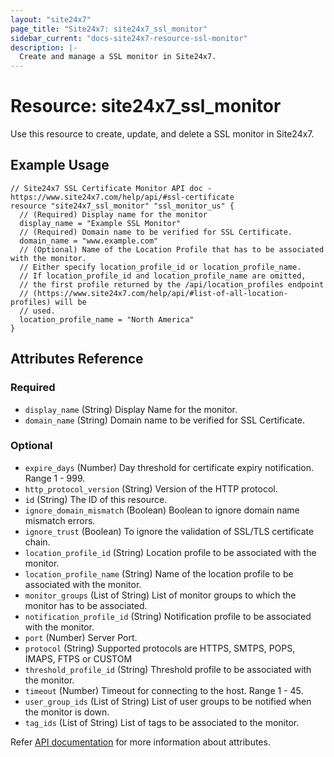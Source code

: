 ```yaml
---
layout: "site24x7"
page_title: "Site24x7: site24x7_ssl_monitor"
sidebar_current: "docs-site24x7-resource-ssl-monitor"
description: |-
  Create and manage a SSL monitor in Site24x7.
---
```


# Resource: site24x7\_ssl\_monitor

Use this resource to create, update, and delete a SSL monitor in Site24x7.

## Example Usage

```hcl
// Site24x7 SSL Certificate Monitor API doc - https://www.site24x7.com/help/api/#ssl-certificate
resource "site24x7_ssl_monitor" "ssl_monitor_us" {
  // (Required) Display name for the monitor
  display_name = "Example SSL Monitor"
  // (Required) Domain name to be verified for SSL Certificate.
  domain_name = "www.example.com"
  // (Optional) Name of the Location Profile that has to be associated with the monitor. 
  // Either specify location_profile_id or location_profile_name.
  // If location_profile_id and location_profile_name are omitted,
  // the first profile returned by the /api/location_profiles endpoint
  // (https://www.site24x7.com/help/api/#list-of-all-location-profiles) will be
  // used.
  location_profile_name = "North America"
}
```

## Attributes Reference

### Required

* `display_name` (String) Display Name for the monitor.
* `domain_name` (String) Domain name to be verified for SSL Certificate.

### Optional

* `expire_days` (Number) Day threshold for certificate expiry notification. Range 1 - 999.
* `http_protocol_version` (String) Version of the HTTP protocol.
* `id` (String) The ID of this resource.
* `ignore_domain_mismatch` (Boolean) Boolean to ignore domain name mismatch errors.
* `ignore_trust` (Boolean) To ignore the validation of SSL/TLS certificate chain.
* `location_profile_id` (String) Location profile to be associated with the monitor.
* `location_profile_name` (String) Name of the location profile to be associated with the monitor.
* `monitor_groups` (List of String) List of monitor groups to which the monitor has to be associated.
* `notification_profile_id` (String) Notification profile to be associated with the monitor.
* `port` (Number) Server Port.
* `protocol` (String) Supported protocols are HTTPS, SMTPS, POPS, IMAPS, FTPS or CUSTOM
* `threshold_profile_id` (String) Threshold profile to be associated with the monitor.
* `timeout` (Number) Timeout for connecting to the host. Range 1 - 45.
* `user_group_ids` (List of String) List of user groups to be notified when the monitor is down.
* `tag_ids` (List of String) List of tags to be associated to the monitor.


Refer [API documentation](https://www.site24x7.com/help/api/#ssl-certificate) for more information about attributes.
